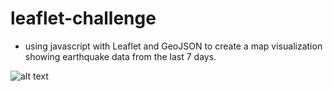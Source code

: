 # leaflet-challenge

- using javascript with Leaflet and GeoJSON to create a map visualization showing earthquake data from the last 7 days.

![alt text]()